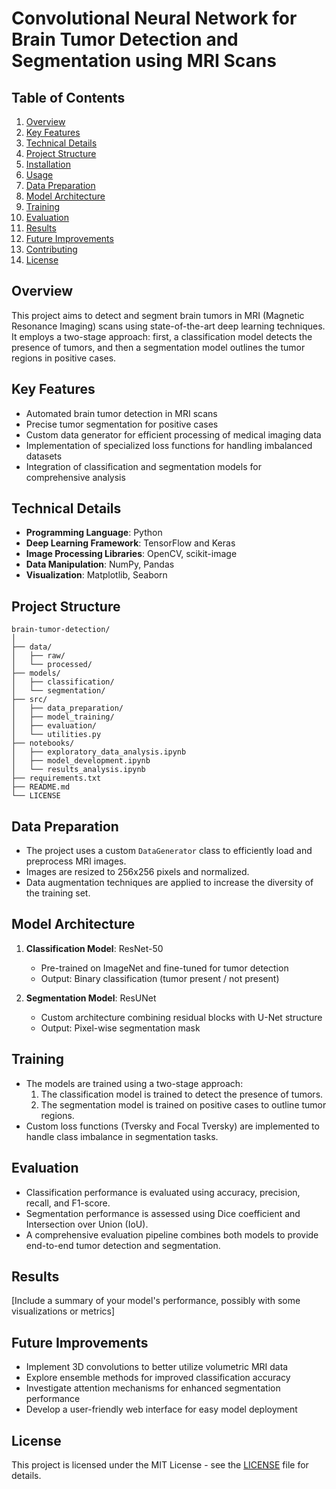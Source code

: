 # Convolutional Neural Network for Brain Tumor Detection and Segmentation using MRI Scans

## Table of Contents
1. [Overview](#overview)
2. [Key Features](#key-features)
3. [Technical Details](#technical-details)
4. [Project Structure](#project-structure)
5. [Installation](#installation)
6. [Usage](#usage)
7. [Data Preparation](#data-preparation)
8. [Model Architecture](#model-architecture)
9. [Training](#training)
10. [Evaluation](#evaluation)
11. [Results](#results)
12. [Future Improvements](#future-improvements)
13. [Contributing](#contributing)
14. [License](#license)

## Overview
This project aims to detect and segment brain tumors in MRI (Magnetic Resonance Imaging) scans using state-of-the-art deep learning techniques. It employs a two-stage approach: first, a classification model detects the presence of tumors, and then a segmentation model outlines the tumor regions in positive cases.

## Key Features
- Automated brain tumor detection in MRI scans
- Precise tumor segmentation for positive cases
- Custom data generator for efficient processing of medical imaging data
- Implementation of specialized loss functions for handling imbalanced datasets
- Integration of classification and segmentation models for comprehensive analysis

## Technical Details
- **Programming Language**: Python
- **Deep Learning Framework**: TensorFlow and Keras
- **Image Processing Libraries**: OpenCV, scikit-image
- **Data Manipulation**: NumPy, Pandas
- **Visualization**: Matplotlib, Seaborn

## Project Structure
```
brain-tumor-detection/
│
├── data/
│   ├── raw/
│   └── processed/
├── models/
│   ├── classification/
│   └── segmentation/
├── src/
│   ├── data_preparation/
│   ├── model_training/
│   ├── evaluation/
│   └── utilities.py
├── notebooks/
│   ├── exploratory_data_analysis.ipynb
│   ├── model_development.ipynb
│   └── results_analysis.ipynb
├── requirements.txt
├── README.md
└── LICENSE
```

## Data Preparation
- The project uses a custom `DataGenerator` class to efficiently load and preprocess MRI images.
- Images are resized to 256x256 pixels and normalized.
- Data augmentation techniques are applied to increase the diversity of the training set.

## Model Architecture
1. **Classification Model**: ResNet-50
   - Pre-trained on ImageNet and fine-tuned for tumor detection
   - Output: Binary classification (tumor present / not present)

2. **Segmentation Model**: ResUNet
   - Custom architecture combining residual blocks with U-Net structure
   - Output: Pixel-wise segmentation mask

## Training
- The models are trained using a two-stage approach:
  1. The classification model is trained to detect the presence of tumors.
  2. The segmentation model is trained on positive cases to outline tumor regions.
- Custom loss functions (Tversky and Focal Tversky) are implemented to handle class imbalance in segmentation tasks.

## Evaluation
- Classification performance is evaluated using accuracy, precision, recall, and F1-score.
- Segmentation performance is assessed using Dice coefficient and Intersection over Union (IoU).
- A comprehensive evaluation pipeline combines both models to provide end-to-end tumor detection and segmentation.

## Results
[Include a summary of your model's performance, possibly with some visualizations or metrics]

## Future Improvements
- Implement 3D convolutions to better utilize volumetric MRI data
- Explore ensemble methods for improved classification accuracy
- Investigate attention mechanisms for enhanced segmentation performance
- Develop a user-friendly web interface for easy model deployment

## License

This project is licensed under the MIT License - see the [LICENSE](LICENSE) file for details.